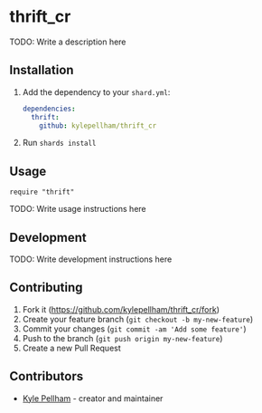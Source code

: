 # thrift_cr

TODO: Write a description here

## Installation

1. Add the dependency to your `shard.yml`:

   ```yaml
   dependencies:
     thrift:
       github: kylepellham/thrift_cr
   ```

2. Run `shards install`

## Usage

```crystal
require "thrift"
```

TODO: Write usage instructions here

## Development

TODO: Write development instructions here

## Contributing

1. Fork it (<https://github.com/kylepellham/thrift_cr/fork>)
2. Create your feature branch (`git checkout -b my-new-feature`)
3. Commit your changes (`git commit -am 'Add some feature'`)
4. Push to the branch (`git push origin my-new-feature`)
5. Create a new Pull Request

## Contributors

- [Kyle Pellham](https://github.com/kylepellham) - creator and maintainer
